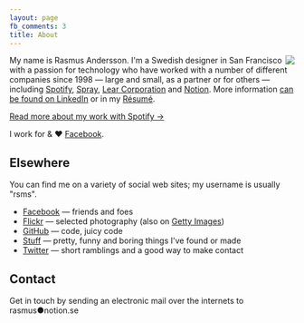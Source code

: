 ```yaml
---
layout: page
fb_comments: 3
title: About
---
```


<img src="http://farm6.static.flickr.com/5290/5381896075_715a0714dd_m.jpg" align="right">

My name is Rasmus Andersson. I'm a Swedish designer in San Francisco with a passion for technology who have worked with a number of different companies since 1998 — large and small, as a partner or for others — including 
[Spotify](http://www.spotify.com/),
[Spray](http://www.spray.se/),
[Lear Corporation](http://lear.com/) and
[Notion](http://notion.se/).
More information [can be found on LinkedIn](http://www.linkedin.com/in/rasmusandersson) or in my [Résumé](/about/resume/).

[Read more about my work with Spotify &rarr;](/about/spotify/)

I work for & ♥ [Facebook](http://facebook.com/design).


## Elsewhere

You can find me on a variety of social web sites; my username is usually "rsms".

- [Facebook](http://www.facebook.com/rsms) — friends and foes
- [Flickr](http://www.flickr.com/photos/rsms/) — selected photography (also on [Getty Images](http://www.gettyimages.com/Search/Search.aspx?artist=Rasmus+Andersson))
- [GitHub](https://github.com/rsms) — code, juicy code
- [Stuff](http://hunch.se/stuff/) — pretty, funny and boring things I've found or made
- [Twitter](http://twitter.com/rsms) — short ramblings and a good way to make contact


## Contact

Get in touch by sending an electronic mail over the internets to rasmus●notion.se
